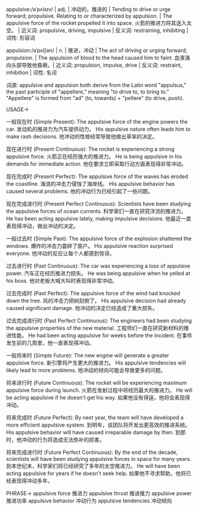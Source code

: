appulsive:/əˈpʌlsɪv/ | adj. | 冲动的，推进的 | Tending to drive or urge forward; propulsive.  Relating to or characterized by appulsion. | The appulsive force of the rocket propelled it into space. 火箭的推进力将其送入太空。 |  近义词: propulsive, driving, impulsive | 反义词:  restraining, inhibiting | 词性: 形容词

appulsion:/əˈpʌlʃən/ | n. |  推进，冲动 | The act of driving or urging forward; propulsion. | The appulsion of blood to the head caused him to faint.  血液涌向头部导致他昏厥。| 近义词: propulsion, impulse, drive | 反义词: restraint, inhibition | 词性: 名词


词源:
appulsive and appulsion both derive from the Latin word "appulsus," the past participle of "appellere," meaning "to drive to, to bring to."  "Appellere" is formed from "ad" (to, towards) + "pellere" (to drive, push).

USAGE->

一般现在时 (Simple Present):
The appulsive force of the engine powers the car.  发动机的推进力为汽车提供动力。
His appulsive nature often leads him to make rash decisions. 他冲动的性格经常导致他做出草率的决定。

现在进行时 (Present Continuous):
The rocket is experiencing a strong appulsive force. 火箭正在经历强大的推进力。
He is being appulsive in his demands for immediate action. 他在要求立即采取行动方面表现得非常冲动。


现在完成时 (Present Perfect):
The appulsive force of the waves has eroded the coastline. 海浪的冲击力侵蚀了海岸线。
His appulsive behavior has caused several problems. 他的冲动行为已经引起了一些问题。


现在完成进行时 (Present Perfect Continuous):
Scientists have been studying the appulsive forces of ocean currents. 科学家们一直在研究洋流的推进力。
He has been acting appulsive lately, making impulsive decisions. 他最近一直表现得冲动，做出冲动的决定。


一般过去时 (Simple Past):
The appulsive force of the explosion shattered the windows. 爆炸的冲击力震碎了窗户。
His appulsive reaction surprised everyone. 他冲动的反应让每个人都感到惊讶。


过去进行时 (Past Continuous):
The car was experiencing a loss of appulsive power. 汽车正在经历推进力损失。
He was being appulsive when he yelled at his boss. 他对老板大喊大叫时表现得非常冲动。


过去完成时 (Past Perfect):
The appulsive force of the wind had knocked down the tree. 风的冲击力把树刮倒了。
His appulsive decision had already caused significant damage. 他冲动的决定已经造成了重大损失。


过去完成进行时 (Past Perfect Continuous):
The engineers had been studying the appulsive properties of the new material. 工程师们一直在研究新材料的推进性能。
He had been acting appulsive for weeks before the incident. 在事件发生前的几周里，他一直表现得冲动。



一般将来时 (Simple Future):
The new engine will generate a greater appulsive force. 新引擎将产生更大的推进力。
His appulsive tendencies will likely lead to more problems. 他冲动的倾向可能会导致更多的问题。


将来进行时 (Future Continuous):
The rocket will be experiencing maximum appulsive force during launch. 火箭在发射过程中将经历最大的推进力。
He will be acting appulsive if he doesn't get his way. 如果他没有得逞，他将会表现得冲动。


将来完成时 (Future Perfect):
By next year, the team will have developed a more efficient appulsive system. 到明年，该团队将开发出更高效的推进系统。
His appulsive behavior will have caused irreparable damage by then. 到那时，他冲动的行为将造成无法弥补的损害。


将来完成进行时 (Future Perfect Continuous):
By the end of the decade, scientists will have been studying appulsive forces in space for many years. 到本世纪末，科学家们将已经研究了多年的太空推进力。
He will have been acting appulsive for years if he doesn't seek help. 如果他不寻求帮助，他将已经表现得冲动多年。


PHRASE->
appulsive force  推进力
appulsive thrust 推进推力
appulsive power  推进功率
appulsive behavior 冲动行为
appulsive tendencies 冲动倾向
